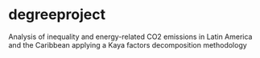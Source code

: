 # degreeproject
Analysis of inequality and energy-related CO2 emissions in Latin America and the Caribbean applying a Kaya factors decomposition methodology
